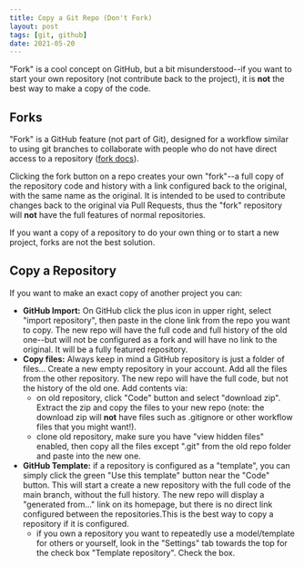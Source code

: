 ```yaml
---
title: Copy a Git Repo (Don't Fork)
layout: post
tags: [git, github]
date: 2021-05-20
---
```


"Fork" is a cool concept on GitHub, but a bit misunderstood--if you want to start your own repository (not contribute back to the project), it is **not** the best way to make a copy of the code.

## Forks

"Fork" is a GitHub feature (not part of Git), designed for a workflow similar to using git branches to collaborate with people who do not have direct access to a repository ([fork docs](https://docs.github.com/en/github/collaborating-with-issues-and-pull-requests/working-with-forks)).

Clicking the fork button on a repo creates your own "fork"--a full copy of the repository code and history with a link configured back to the original, with the same name as the original.
It is intended to be used to contribute changes back to the original via Pull Requests, thus the "fork" repository will **not** have the full features of normal repositories. 

If you want a copy of a repository to do your own thing or to start a new project, forks are not the best solution.

## Copy a Repository 

If you want to make an exact copy of another project you can:

- **GitHub Import:** On GitHub click the plus icon in upper right, select "import repository", then paste in the clone link from the repo you want to copy. The new repo will have the full code and full history of the old one--but will not be configured as a fork and will have no link to the original. It will be a fully featured repository.
- **Copy files:** Always keep in mind a GitHub repository is just a folder of files... Create a new empty repository in your account. Add all the files from the other repository. The new repo will have the full code, but not the history of the old one. Add contents via:
    - on old repository, click "Code" button and select "download zip". Extract the zip and copy the files to your new repo (note: the download zip will **not** have files such as .gitignore or other workflow files that you might want!).
    - clone old repository, make sure you have "view hidden files" enabled, then copy all the files except​ ".git" from the old repo folder and paste into the new one. 
- **GitHub Template:** if a repository is configured as a "template", you can simply click the green "Use this template" button near the "Code" button. This will start a create a new repository with the full code of the main branch, without the full history. The new repo will display a "generated from..." link on its homepage, but there is no direct link configured between the repositories.This is the best way to copy a repository if it is configured.
    - if you own a repository you want to repeatedly use a model/template for others or yourself, look in the "Settings" tab towards the top for the check box "Template repository". Check the box.

